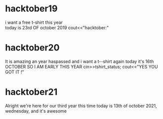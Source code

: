 # hacktober19

i want a free t-shirt this year
<br>
today is 23rd OF october 2019
cout<<"hacktober:"

# hacktober20

It is amazing 
an year haspassed and i want a t--shirt again
today  it's 16th OCTOBER SO I AM EARLY THIS YEAR
cin>>tshirt_status;
cout<<"YES YOU GOT IT !"

# hacktober21

Alright we're here for our third year this time
today is 13th of october 2021, wednesday, and it's awesome
